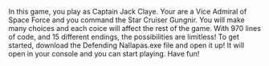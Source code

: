In this game, you play as Captain Jack Claye. Your are a Vice Admiral of Space Force and you command the Star Cruiser Gungnir. You will make many choices and each coice will affect the rest of the game.
With 970 lines of code, and 15 different endings, the possibilities are limitless! To get started, download the Defending Nallapas.exe file and open it up! It will open in your console and you can
start playing. Have fun!
